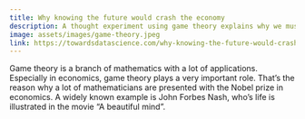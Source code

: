 ```yaml
---
title: Why knowing the future would crash the economy
description: A thought experiment using game theory explains why we mustn’t know our future.
image: assets/images/game-theory.jpeg
link: https://towardsdatascience.com/why-knowing-the-future-would-crash-the-economy-92ba11b0768e
---
```

Game theory is a branch of mathematics with a lot of applications. Especially in economics, game theory plays a very important role. That’s the reason why a lot of mathematicians are presented with the Nobel prize in economics. A widely known example is John Forbes Nash, who’s life is illustrated in the movie “A beautiful mind”.